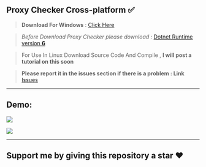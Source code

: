 ## Proxy Checker Cross-platform ✅

> **Download For Windows** : [Click Here](https://github.com/miticyber/ProxyFinderAndChecker/releases/tag/proxychecker)

> _Before Download Proxy Checker please download :_ [Dotnet Runtime version **6**](https://dotnet.microsoft.com/en-us/download/dotnet/6.0)

> For Use In Linux Download Source Code And Compile , **I will post a tutorial on this soon**

> **Please report it in the issues section if there is a problem : Link** [Issues](https://github.com/miticyber/ProxyFinderAndChecker/issues)

---

## **Demo:**

![](https://33333.cdn.cke-cs.com/kSW7V9NHUXugvhoQeFaf/images/718f1368f5bf96e4f60e9be1cbe6e219881241c0fa0c56e1.png)

![](https://33333.cdn.cke-cs.com/kSW7V9NHUXugvhoQeFaf/images/c833be61c83d298a66a575fc69be4fb3c014dcc5369da787.png)

---

## **Support me by giving this repository a star ❤️**
